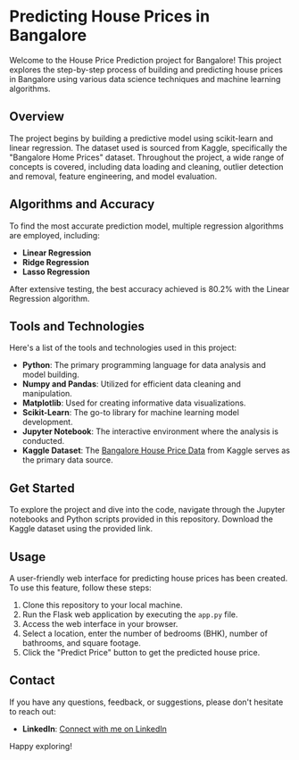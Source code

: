# Predicting House Prices in Bangalore

Welcome to the House Price Prediction project for Bangalore! This project explores the step-by-step process of building and predicting house prices in Bangalore using various data science techniques and machine learning algorithms.

## Overview

The project begins by building a predictive model using scikit-learn and linear regression. The dataset used is sourced from Kaggle, specifically the "Bangalore Home Prices" dataset. Throughout the project, a wide range of concepts is covered, including data loading and cleaning, outlier detection and removal, feature engineering, and model evaluation.

## Algorithms and Accuracy

To find the most accurate prediction model, multiple regression algorithms are employed, including:

- **Linear Regression**
- **Ridge Regression**
- **Lasso Regression**

After extensive testing, the best accuracy achieved is 80.2% with the Linear Regression algorithm.

## Tools and Technologies

Here's a list of the tools and technologies used in this project:

- **Python**: The primary programming language for data analysis and model building.
- **Numpy and Pandas**: Utilized for efficient data cleaning and manipulation.
- **Matplotlib**: Used for creating informative data visualizations.
- **Scikit-Learn**: The go-to library for machine learning model development.
- **Jupyter Notebook**: The interactive environment where the analysis is conducted.
- **Kaggle Dataset**: The [Bangalore House Price Data](https://www.kaggle.com/datasets/amitabhajoy/bengaluru-house-price-data) from Kaggle serves as the primary data source.

## Get Started

To explore the project and dive into the code, navigate through the Jupyter notebooks and Python scripts provided in this repository. Download the Kaggle dataset using the provided link.

## Usage

A user-friendly web interface for predicting house prices has been created. To use this feature, follow these steps:

1. Clone this repository to your local machine.
2. Run the Flask web application by executing the `app.py` file.
3. Access the web interface in your browser.
4. Select a location, enter the number of bedrooms (BHK), number of bathrooms, and square footage.
5. Click the "Predict Price" button to get the predicted house price.

## Contact

If you have any questions, feedback, or suggestions, please don't hesitate to reach out:

- **LinkedIn**: [Connect with me on LinkedIn](https://www.linkedin.com/in/iajithks/)

Happy exploring!
